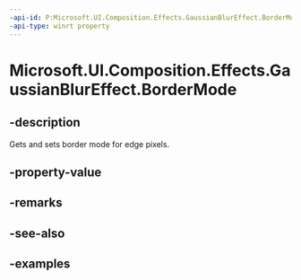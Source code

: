 ```yaml
---
-api-id: P:Microsoft.UI.Composition.Effects.GaussianBlurEffect.BorderMode
-api-type: winrt property
---
```


<!-- Property syntax.
public EffectBorderMode BorderMode { get;  set; }
-->

# Microsoft.UI.Composition.Effects.GaussianBlurEffect.BorderMode

## -description
Gets and sets border mode for edge pixels.

## -property-value

## -remarks

## -see-also

## -examples

